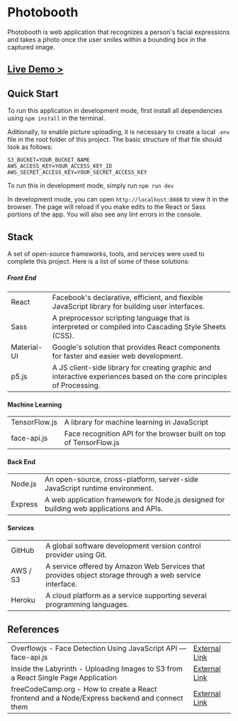 # Photobooth

Photobooth is web application that recognizes a person's facial expressions and takes a photo once the user smiles within a bounding box in the captured image.

## [Live Demo >](https://face-api-photobooth.herokuapp.com/)

## Quick Start

To run this application in development mode, first install all dependencies using `npm install` in the terminal.

Aditionally, to enable picture uploading, it is necessary to create a local `.env` file in the root folder of this project. The basic structure of that file should look as follows:

```
S3_BUCKET=YOUR_BUCKET_NAME
AWS_ACCESS_KEY=YOUR_ACCESS_KEY_ID
AWS_SECRET_ACCESS_KEY=YOUR_SECRET_ACCESS_KEY
```

To run this in development mode, simply run
`npm run dev`

In development mode, you can open `http://localhost:8080` to view it in the browser. The page will reload if you make edits to the React or Sass portions of the app. You will also see any lint errors in the console.

## Stack

A set of open-source frameworks, tools, and services were used to complete this project. Here is a list of some of these solutions:

##### Front End
| | |
| --- | --- |
| React | Facebook's declarative, efficient, and flexible JavaScript library for building user interfaces. |
| Sass | A preprocessor scripting language that is interpreted or compiled into Cascading Style Sheets (CSS). |
| Material-UI | Google's solution that provides React components for faster and easier web development. |
| p5.js | A JS client-side library for creating graphic and interactive experiences based on the core principles of Processing. |

#### Machine Learning
| | |
| --- | --- |
| TensorFlow.js | A library for machine learning in JavaScript |
| face-api.js | Face recognition API for the browser built on top of TensorFlow.js |

#### Back End
| | |
| --- | --- |
| Node.js | An open-source, cross-platform, server-side JavaScript runtime environment. |
| Express | A web application framework for Node.js designed for building web applications and APIs. |

#### Services
| | |
| --- | --- |
| GitHub | A global software development version control provider using Git. |
| AWS / S3 | A service offered by Amazon Web Services that provides object storage through a web service interface. |
| Heroku | A cloud platform as a service supporting several programming languages. |

## References
| | |
| --- | --- |
| Overflowjs - Face Detection Using JavaScript API — face-api.js | [External Link](https://overflowjs.com/posts/Face-Detection-Using-JavaScript-API-face-apijs.html) |
| Inside the Labyrinth - Uploading Images to S3 from a React Single Page Application | [External Link](https://www.koan.co/blog/uploading-images-to-s3-from-a-react-spa) |
| freeCodeCamp.org - How to create a React frontend and a Node/Express backend and connect them | [External Link](https://www.freecodecamp.org/news/create-a-react-frontend-a-node-express-backend-and-connect-them-together-c5798926047c/) |
